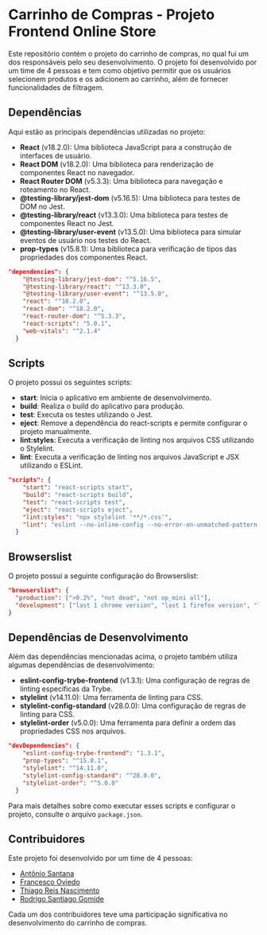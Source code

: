 # Carrinho de Compras - Projeto Frontend Online Store

Este repositório contém o projeto do carrinho de compras, no qual fui um dos responsáveis pelo seu desenvolvimento. O projeto foi desenvolvido por um time de 4 pessoas e tem como objetivo permitir que os usuários selecionem produtos e os adicionem ao carrinho, além de fornecer funcionalidades de filtragem.

## Dependências

Aqui estão as principais dependências utilizadas no projeto:

- **React** (v18.2.0): Uma biblioteca JavaScript para a construção de interfaces de usuário.
- **React DOM** (v18.2.0): Uma biblioteca para renderização de componentes React no navegador.
- **React Router DOM** (v5.3.3): Uma biblioteca para navegação e roteamento no React.
- **@testing-library/jest-dom** (v5.16.5): Uma biblioteca para testes de DOM no Jest.
- **@testing-library/react** (v13.3.0): Uma biblioteca para testes de componentes React no Jest.
- **@testing-library/user-event** (v13.5.0): Uma biblioteca para simular eventos de usuário nos testes do React.
- **prop-types** (v15.8.1): Uma biblioteca para verificação de tipos das propriedades dos componentes React.

```json
"dependencies": {
    "@testing-library/jest-dom": "^5.16.5",
    "@testing-library/react": "^13.3.0",
    "@testing-library/user-event": "^13.5.0",
    "react": "^18.2.0",
    "react-dom": "^18.2.0",
    "react-router-dom": "^5.3.3",
    "react-scripts": "5.0.1",
    "web-vitals": "^2.1.4"
  }
```

## Scripts

O projeto possui os seguintes scripts:

- **start**: Inicia o aplicativo em ambiente de desenvolvimento.
- **build**: Realiza o build do aplicativo para produção.
- **test**: Executa os testes utilizando o Jest.
- **eject**: Remove a dependência do react-scripts e permite configurar o projeto manualmente.
- **lint:styles**: Executa a verificação de linting nos arquivos CSS utilizando o Stylelint.
- **lint**: Executa a verificação de linting nos arquivos JavaScript e JSX utilizando o ESLint.

```json
"scripts": {
    "start": "react-scripts start",
    "build": "react-scripts build",
    "test": "react-scripts test",
    "eject": "react-scripts eject",
    "lint:styles": "npx stylelint '**/*.css'",
    "lint": "eslint --no-inline-config --no-error-on-unmatched-pattern -c .eslintrc.json . --ext .js,.jsx"
  }
```

## Browserslist

O projeto possui a seguinte configuração do Browserslist:

```json
"browserslist": {
  "production": [">0.2%", "not dead", "not op_mini all"],
  "development": ["last 1 chrome version", "last 1 firefox version", "last 1 safari version"]
}
```

## Dependências de Desenvolvimento

Além das dependências mencionadas acima, o projeto também utiliza algumas dependências de desenvolvimento:

- **eslint-config-trybe-frontend** (v1.3.1): Uma configuração de regras de linting específicas da Trybe.
- **stylelint** (v14.11.0): Uma ferramenta de linting para CSS.
- **stylelint-config-standard** (v28.0.0): Uma configuração de regras de linting para CSS.
- **stylelint-order** (v5.0.0): Uma ferramenta para definir a ordem das propriedades CSS nos arquivos.

```json
"devDependencies": {
    "eslint-config-trybe-frontend": "1.3.1",
    "prop-types": "^15.8.1",
    "stylelint": "^14.11.0",
    "stylelint-config-standard": "^28.0.0",
    "stylelint-order": "^5.0.0"
  }
```

Para mais detalhes sobre como executar esses scripts e configurar o projeto, consulte o arquivo `package.json`.

## Contribuidores

Este projeto foi desenvolvido por um time de 4 pessoas:

- [Antônio Santana](https://github.com/AntonioSsantana)
- [Francesco Oviedo](https://github.com/francescooviedo)
- [Thiago Reis Nascimento](https://github.com/trnasci)
- [Rodrigo Santiago Gomide  ](https://github.com/rodrigosgomide)

Cada um dos contribuidores teve uma participação significativa no desenvolvimento do carrinho de compras.
